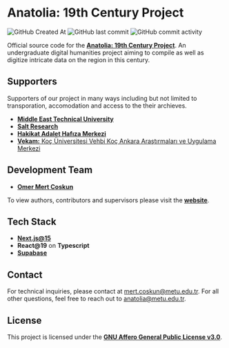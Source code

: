 # Anatolia: 19th Century Project

![GitHub Created At](https://img.shields.io/github/created-at/howion/anatolia-19th)
![GitHub last commit](https://img.shields.io/github/last-commit/howion/anatolia-19th)
![GitHub commit activity](https://img.shields.io/github/commit-activity/m/howion/anatolia-19th)

Official source code for the [**Anatolia: 19th Century Project**](https://anatolia19.metu.edu.tr/). An undergraduate digital humanities project aiming to compile as well as digitize intricate data on the region in this century.

## Supporters

Supporters of our project in many ways including but not limited to transporation, accomodation and access to the their archieves.

* [**Middle East Technical University**](https://www.metu.edu.tr/)
* [**Salt Research**](https://saltonline.org/en/182/salt-research)
* [**Hakikat Adalet Hafıza Merkezi**](https://hakikatadalethafiza.org/)
* [**Vekam:** Koç Üniversitesi Vehbi Koç Ankara Araştırmaları ve Uygulama Merkezi](https://vekam.ku.edu.tr/)

## Development Team

* [**Omer Mert Coskun**](https://github.com/howion/)

To view authors, contributors and supervisors please visit the [**website**](https://anatolia19.metu.edu.tr/).

## Tech Stack

* [**Next.js@15**](https://nextjs.org/)
* **React@19** on **Typescript**
* [**Supabase**](https://supabase.com/)

## Contact

For technical inquiries, please contact at <mert.coskun@metu.edu.tr>. For all other questions, feel free to reach out to <anatolia@metu.edu.tr>.

## License

This project is licensed under the [**GNU Affero General Public License v3.0**](https://github.com/howion/anatolia-19th/blob/main/LICENSE).
